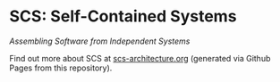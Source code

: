 SCS: Self-Contained Systems
===========================================

_Assembling Software from Independent Systems_

Find out more about SCS at <a href='http://scs-architecture.org'>scs-architecture.org</a> (generated
via Github Pages from this repository).
